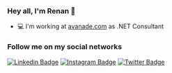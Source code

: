 ### Hey all, I'm Renan 👋

- 💻 I'm working at [avanade.com](https://avanade.com) as .NET Consultant

### Follow me on my social networks

[![Linkedin Badge](https://img.shields.io/badge/-LinkedIn-blue?style=flat-square&logo=Linkedin&logoColor=white&link=https://www.linkedin.com/in/barbosarenan/)](https://www.linkedin.com/in/barbosarenan/)
[![Instagram Badge](https://img.shields.io/badge/-Instagram-C13584?style=flat-square&labelColor=C13584&logo=instagram&logoColor=white&link=https://www.instagram.com/eduardopiresbr/)](https://www.instagram.com/renanbarbosa.io/)
[![Twitter Badge](https://img.shields.io/badge/-Twitter-blue?style=flat-square&labelColor=blue&logo=twitter&logoColor=white&link=https://twitter.com/renanbarbosa28)](https://twitter.com/rbarbosa28)

